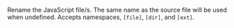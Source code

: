 Rename the JavaScript file/s. The same name as the source file will be used when undefined. Accepts namespaces, `[file]`, `[dir]`, and `[ext]`.

